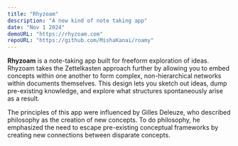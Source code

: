 ```yaml
---
title: "Rhyzoam"
description: "A new kind of note taking app"
date: "Nov 1 2024"
demoURL: "https://rhyzoam.com"
repoURL: "https://github.com/MishaKanai/roamy"
---
```


**Rhyzoam** is a note-taking app built for freeform exploration of ideas.
Rhyzoam takes the Zettelkasten approach further by allowing you to embed concepts within one another to form complex, non-hierarchical networks within documents themselves.
This design lets you sketch out ideas, dump pre-existing knowledge, and explore what structures spontaneously arise as a result.

The principles of this app were influenced by Gilles Deleuze, who described philosophy as the creation of new concepts. To do philosophy, he emphasized the need to escape pre-existing conceptual frameworks by creating new connections between disparate concepts.

